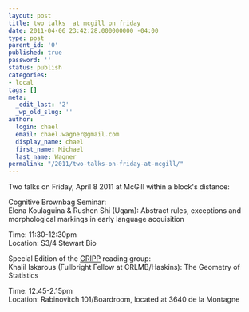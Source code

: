 ```yaml
---
layout: post
title: two talks  at mcgill on friday
date: 2011-04-06 23:42:28.000000000 -04:00
type: post
parent_id: '0'
published: true
password: ''
status: publish
categories:
- local
tags: []
meta:
  _edit_last: '2'
  _wp_old_slug: ''
author:
  login: chael
  email: chael.wagner@gmail.com
  display_name: chael
  first_name: Michael
  last_name: Wagner
permalink: "/2011/two-talks-on-friday-at-mcgill/"
---
```

Two talks on Friday, April 8 2011 at McGill within a block's distance:

Cognitive Brownbag Seminar:  
Elena Koulaguina & Rushen Shi (Uqam): Abstract rules, exceptions and morphological markings in early language acquisition

Time: 11:30-12:30pm  
Location: S3/4 Stewart Bio

Special Edition of the [GRIPP](http://prosodylab.org/?page_id=116) reading group:  
Khalil Iskarous (Fullbright Fellow at CRLMB/Haskins): The Geometry of Statistics

Time: 12.45-2.15pm  
Location: Rabinovitch 101/Boardroom, located at 3640 de la Montagne


